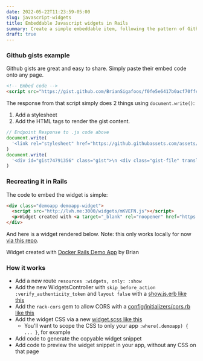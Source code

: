 ```yaml
---
date: 2022-05-22T11:23:59-05:00
slug: javascript-widgets
title: Embeddable Javascript widgets in Rails
summary: Create a simple embeddable item, following the pattern of Github gist embedding.
draft: true
---
```


### Github gists example

Github gists are great and easy to share. Simply paste their embed code onto any page.

```html
<!-- Embed code -->
<script src="https://gist.github.com/BrianSigafoos/f0fe5e6417b0acf70ffe1bc6b6498796.js"></script>
```

The response from that script simply does 2 things using `document.write()`:

1. Add a stylesheet
2. Add the HTML tags to render the gist content.

```js
// Endpoint Response to .js code above
document.write(
  '<link rel="stylesheet" href="https://github.githubassets.com/assets/gist-embed-5687a589e344.css" />'
)
document.write(
  '<div id="gist74791356" class="gist">\n <div class="gist-file" translate="no">...</div></div></ div>\n'
)
```

### Recreating it in Rails

The code to embed the widget is simple:

```html
<div class="demoapp demoapp-widget">
  <script src="http://lvh.me:3000/widgets/mKVEFN.js"></script>
  <p>Widget created with <a target="_blank" rel="noopener" href="https://github.com/BrianSigafoos/docker-rails-webpacker-app">Docker Rails Demo App</a> by Brian</p>
</div>
```

And here is a widget rendered below.
Note: this only works locally for now [via this repo](https://github.com/BrianSigafoos/docker-rails-webpacker-app).

<div class="demoapp demoapp-widget"><script src="http://lvh.me:3000/widgets/1Y5kZh.js"></script><p>Widget created with <a href="https://github.com/BrianSigafoos/docker-rails-webpacker-app">Docker Rails Demo App</a> by Brian</p></div>

### How it works

- Add a new route `resources :widgets, only: :show`
- Add the new WidgetsController with `skip_before_action :verify_authenticity_token` and `layout false` with a [show.js.erb like this](https://github.com/BrianSigafoos/docker-rails-webpacker-app/blob/main/app/views/widgets/widgets/show.js.erb)
- Add the `rack-cors` gem to allow CORS with a [config/initializers/cors.rb like this](https://github.com/BrianSigafoos/docker-rails-webpacker-app/blob/main/config/initializers/cors.rb)
- Add the widget CSS via a new [widget.scss like this](https://github.com/BrianSigafoos/docker-rails-webpacker-app/blob/main/app/views/widgets/widgets/show.js.erb)
  - You'll want to scope the CSS to only your app `:where(.demoapp) { ... }`, for example
- Add code to generate the copyable widget snippet
- Add code to preview the widget snippet in your app, without any CSS on that page

